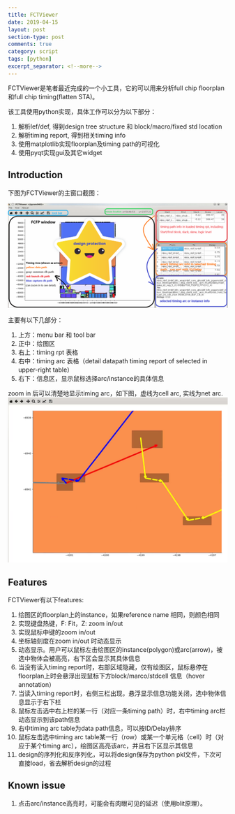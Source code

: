 ```yaml
---
title: FCTViewer
date: 2019-04-15
layout: post
section-type: post
comments: true
category: script
tags: [python]
excerpt_separator: <!--more-->
---
```

FCTViewer是笔者最近完成的一个小工具，它的可以用来分析full chip floorplan和full chip timing(flatten STA)。  
<!--more-->
该工具使用python实现，具体工作可以分为以下部分：  
1. 解析lef/def, 得到design tree structure 和 block/macro/fixed std location  
2. 解析timing report, 得到相关timing info  
3. 使用matplotlib实现floorplan及timing path的可视化  
4. 使用pyqt实现gui及其它widget  

## Introduction
下图为FCTViewer的主窗口截图： 

![FCTViewer Guide][1]

主要有以下几部分：
1. 上方：menu bar 和 tool bar  
2. 正中：绘图区  
3. 右上：timing rpt 表格  
4. 右中：timing arc 表格（detail datapath timing report of selected in upper-right table）  
5. 右下：信息区，显示鼠标选择arc/instance的具体信息  
  
zoom in 后可以清楚地显示timing arc，如下图，虚线为cell arc, 实线为net arc.  
![zoomin view][2]

## Features
FCTViewer有以下features:  
1. 绘图区的floorplan上的instance，如果reference name 相同，则颜色相同  
2. 实现键盘热键，F: Fit，Z: zoom in/out  
3. 实现鼠标中键的zoom in/out  
4. 坐标轴刻度在zoom in/out 时动态显示  
5.  动态显示。用户可以鼠标左击绘图区的instance(polygon)或arc(arrow)，被选中物体会被高亮，右下区会显示其具体信息 
6. 当没有读入timing report时，右部区域隐藏，仅有绘图区，鼠标悬停在floorplan上时会悬浮出现鼠标下方block/marco/stdcell 信息（hover annotation） 
7. 当读入timing report时，右侧三栏出现，悬浮显示信息功能关闭，选中物体信息显示于右下栏  
8. 鼠标左击选中右上栏的某一行（对应一条timing path）时，右中timing arc栏动态显示到该path信息  
9. 右中timing arc table为data path信息，可以按ID/Delay排序  
10. 鼠标左击选中timing arc table某一行（row）或某一个单元格（cell）时（对应于某个timing arc），绘图区高亮该arc，并且右下区显示其信息  
11. design的序列化和反序列化，可以将design保存为python pkl文件，下次可直接load，省去解析design的过程  

## Known issue
1. 点击arc/instance高亮时，可能会有肉眼可见的延迟（使用blit原理）。  

[1]: /img/2019-04-15_FCTViewerGuide.png "FCTViewer Guide"
[2]: /img/2019-04-15_FCTViewerZoomIn.png "ZoomIn view"
